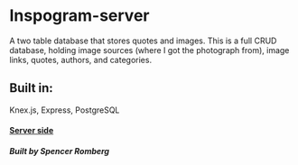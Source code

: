 # Inspogram-server

A two table database that stores quotes and images. This is a full CRUD database, holding image sources (where I got the photograph from), image links, quotes, authors, and categories.  

## Built in: 
Knex.js, Express, PostgreSQL

#### [Server side](https://github.com/S-Romberg/Inspogram-client)

##### Built by Spencer Romberg
